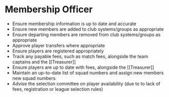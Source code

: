 # Membership Officer
- Ensure membership information is up to date and accurate
- Ensure new members are added to club systems/groups as appropriate
- Ensure departing members are removed from club systems/groups as appropriate
- Approve player transfers where appropriate
- Ensure players are registered appropriately
- Track any payable fees, such as match fees, alongside the team captains and the [[Treasurer]]
- Ensure players are up to date with fees, alongside the [[Treasurer]]
- Maintain an up-to-date list of squad numbers and assign new members new squad numbers
- Advise the selection committee on player availability (due to to lack of fees, registration or league selection rules)